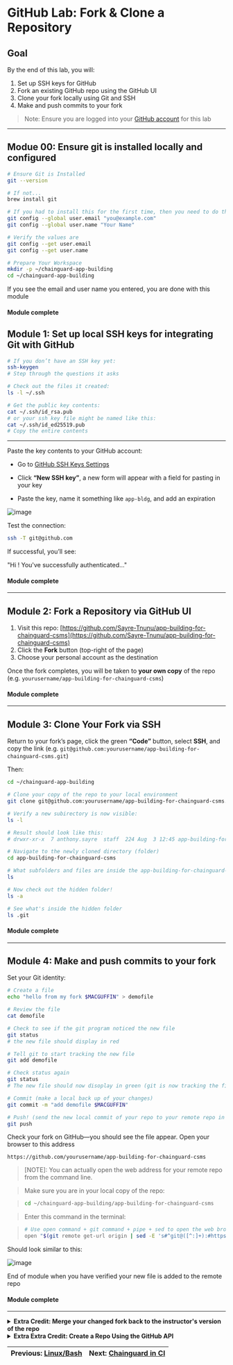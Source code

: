 # GitHub Lab: Fork & Clone a Repository

## Goal

By the end of this lab, you will:

1. Set up SSH keys for GitHub  
2. Fork an existing GitHub repo using the GitHub UI  
3. Clone your fork locally using Git and SSH  
4. Make and push commits to your fork  
> Note: Ensure you are logged into your [GitHub account](https://github.com/login) for this lab

---

## Modue 00: Ensure git is installed locally and configured

```bash
# Ensure Git is Installed
git --version

# If not...
brew install git

# If you had to install this for the first time, then you need to do this next step: Replace "you@example.com" and "Your Name" with your actual email and name (doesn't have to be a real email)
git config --global user.email "you@example.com"
git config --global user.name "Your Name"

# Verify the values are 
git config --get user.email
git config --get user.name

# Prepare Your Workspace
mkdir -p ~/chainguard-app-building
cd ~/chainguard-app-building

```

If you see the email and user name you entered, you are done with this module

#### Module complete


## Module 1: Set up local SSH keys for integrating Git with GitHub

```bash
# If you don’t have an SSH key yet:
ssh-keygen
# Step through the questions it asks

# Check out the files it created:
ls -l ~/.ssh

# Get the public key contents:
cat ~/.ssh/id_rsa.pub
# or your ssh key file might be named like this:
cat ~/.ssh/id_ed25519.pub
# Copy the entire contents

```

---

Paste the key contents to your GitHub account:

- Go to [GitHub SSH Keys Settings](https://github.com/settings/keys)

- Click **“New SSH key”**, a new form will appear with a field for pasting in your key

- Paste the key, name it something like `app-bldg`, and add an expiration

![image](ssh_key2.png?)

Test the connection:

```bash
ssh -T git@github.com
```

If successful, you’ll see:

"Hi <your-username>! You've successfully authenticated..."

#### Module complete

---

## Module 2: Fork a Repository via GitHub UI

1. Visit this repo: [https://github.com/Sayre-Tnunu/app-building-for-chainguard-csms](https://github.com/Sayre-Tnunu/app-building-for-chainguard-csms)
2. Click the **Fork** button (top-right of the page)
3. Choose your personal account as the destination

Once the fork completes, you will be taken to **your own copy** of the repo (e.g. `yourusername/app-building-for-chainguard-csms`)


#### Module complete

---

## Module 3: Clone Your Fork via SSH

Return to your fork’s page, click the green **“Code”** button, select **SSH**, and copy the link (e.g. `git@github.com:yourusername/app-building-for-chainguard-csms.git`)

Then:

```bash
cd ~/chainguard-app-building

# Clone your copy of the repo to your local environment
git clone git@github.com:yourusername/app-building-for-chainguard-csms.git

# Verify a new subirectory is now visible:
ls -l

# Result should look like this:
# drwxr-xr-x  7 anthony.sayre  staff  224 Aug  3 12:45 app-building-for-chainguard-csms

# Navigate to the newly cloned directory (folder)
cd app-building-for-chainguard-csms

# What subfolders and files are inside the app-building-for-chainguard-csms folder?
ls 

# Now check out the hidden folder!
ls -a

# See what's inside the hidden folder
ls .git

```

#### Module complete

---

## Module 4: Make and push commits to your fork 

Set your Git identity:


```bash
# Create a file
echo "hello from my fork $MACGUFFIN" > demofile

# Review the file
cat demofile

# Check to see if the git program noticed the new file
git status
# the new file should display in red

# Tell git to start tracking the new file
git add demofile

# Check status again
git status
# The new file should now disoplay in green (git is now tracking the file)

# Commit (make a local back up of your changes)
git commit -m "add demofile $MACGUFFIN"

# Push! (send the new local commit of your repo to your remote repo in GitHub!)
git push
```

Check your fork on GitHub—you should see the file appear. Open your browser to this address

```http
https://github.com/yourusername/app-building-for-chainguard-csms
```

> [NOTE]: You can actually open the web address for your remote repo from the command line. 

> Make sure you are in your local copy of the repo:

> ```bash
> cd ~/chainguard-app-building/app-building-for-chainguard-csms
>```

> Enter this command in the terminal:

> ```bash
> # Use open command + git command + pipe + sed to open the web browser with command line:
> open "$(git remote get-url origin | sed -E 's#^git@([^:]+):#https://\1/#; s#\.git$##')"
> ```


Should look similar to this:

![image](verifynewfile.png?)


End of module when you have verified your new file is added to the remote repo

#### Module complete

---


<details>
<summary><strong>Extra Credit: Merge your changed fork back to the instructor's version of the repo</strong></summary>

Ensure you are in your development environment (the clone of the fork you created), 

In a web browser, ensure that you have your fork of the repo open in GitHub. Remember you can open the repo from the command line again:


```bash
# Ensure you are in the correct repo:
cd ~/chainguard-app-building/app-building-for-chainguard-csms/

# Use open command + git command + pipe + sed to open the web browser with command line:
open "$(git remote get-url origin | sed -E 's#^git@([^:]+):#https://\1/#; s#\.git$##')"
```

In the GitHub repo, find the 'Contribute' dropdown (upper-left), open the dropdown, review branch commit info, click 'Open pull request' button:

![image](merge1.png?)

Review the branch info, click the Pull request dropdown, ensure `Create draft pull request` is chosen:

![image](createdraftpr.png?)

Click `Draft pull request` button:
![image](createdraftpr2.png?)

You are done with the extra credit when you have created the pull request. 

A new PR should now exist back at the orinigal version of the repo of this class material with your unique file in it!

#### End of extra credit module

</details>

<details>
<summary><strong>Extra Extra Credit: Create a Repo Using the GitHub API</strong></summary>

## Create a Repo Using the GitHub API

You can also create a GitHub repository programmatically using the GitHub API. This is useful for automation or scripting use cases.

### Step 1: Create a GitHub Personal Access Token

- Log in to [GitHub](https://github.com/login)
- Navigate to [https://github.com/settings/tokens](https://github.com/settings/tokens)
- Click **"Generate new token (classic)"**

![image](classic-api-token.png?)

- Select the `repo` scope and set a short expiration

![image](classic-api-token-settings.png?)

- Copy the token (you will only see it once)

### Step 2: Store the token as an environment variable

```bash
# Open your shell config (e.g., ~/.zshrc)
open -a TextEdit ~/.zshrc

# Add this line to the end, using your actual token
export GITHUB_API_TOKEN="ghp_YourActualTokenHere"

# Apply the update
source ~/.zshrc
```

### Step 3: Use curl to create a new GitHub repo

```bash
cd ~/chainguard-app-building

curl \
  -X POST \
  -H "Authorization: token ${GITHUB_API_TOKEN}" \
  -H "Accept: application/vnd.github.v3+json" \
  https://api.github.com/user/repos \
  -d '{
    "name": "mywebserver",
    "auto_init": true,
    "private": false
  }' \
  | tee repo_metadata.json
```

### Step 4: Clone your new repo

```bash
# If you have jq installed:
brew install jq

git clone $(jq -r '.ssh_url' repo_metadata.json)

cd mywebserver
```

Congratulations! You now have a repo created and cloned entirely through automation!

</details>

| Previous: [Linux/Bash](/labs/00_bash_cloudshell) | Next: [Chainguard in CI](/labs/01a_chainguard_ci) |
|-------------------------------------------:|:--------------------------------------------------|